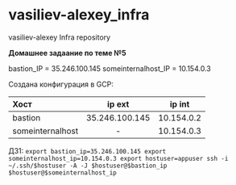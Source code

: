 # vasiliev-alexey_infra
vasiliev-alexey Infra repository

**Домашнее задаание по теме №5**

bastion_IP = 35.246.100.145
someinternalhost_IP    = 10.154.0.3

Создана конфигурация в GCP:

Хост      | ip ext |   ip int
:-------- |:-----:|  :-----:|
bastion  | 35.246.100.145  |  10.154.0.2|
someinternalhost  |-   | 10.154.0.3   |

ДЗ1:
`export bastion_ip=35.246.100.145
export someinternalhost_ip=10.154.0.3
export hostuser=appuser
ssh -i ~/.ssh/$hostuser -A -J $hostuser@$bastion_ip $hostuser@$someinternalhost_ip`